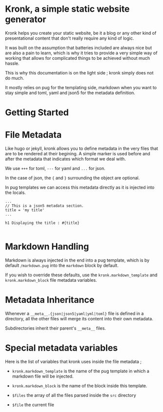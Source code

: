 Kronk, a simple static website generator
========================================

Kronk helps you create your static website, be it a blog or any other kind
of presentational content that don't really require any kind of logic.

It was built on the assumption that batteries included are always nice but
are also a pain to learn, which is why it tries to provide a very simple
way of working that allows for complicated things to be achieved without
much hassle.

This is why this documentation is on the light side ; kronk simply does not do much.

It mostly relies on pug for the templating side, markdown when you want to stay simple and
toml, yaml and json5 for the metadata definition.

Getting Started
===============


File Metadata
=============

Like hugo or jekyll, kronk allows you to define metadata in the very files that
are to be rendered at their begining. A simple marker is used before and after the
metadata that indicates which format we deal with.

We use `+++` for toml, `---` for yaml and `...` for json.

In the case of json, the `{` and `}` surrounding the object are optional.

In pug templates we can access this metadata directly as it is injected into the locals.


```jade
...
// This is a json5 metadata section.
title = 'my title'
...

h1 Displaying the title : #{title}


```

Markdown Handling
=================

Markdown is always injected in the end into a pug template, which is by default `/markdown.pug` into
the `markdown` block by default.

If you wish to override these defaults, use the `kronk.markdown_template` and `kronk.markdown_block` file metadata variables.


Metadata Inheritance
====================

Whenever a `__meta__.{json|json5|yaml|yml|toml}` file is defined in a directory,
all the other files will merge its content into their own metadata.

Subdirectories inherit their parent's `__meta__` files.


Special metadata variables
==========================

Here is the list of variables that kronk uses inside the file metadata ;

* `kronk.markdown_template` is the name of the pug template in which a markdown file will be injected.
* `kronk.markdown_block` is the name of the block inside this template.

* `$files` the array of all the files parsed inside the `src` directory
* `$file` the current file

